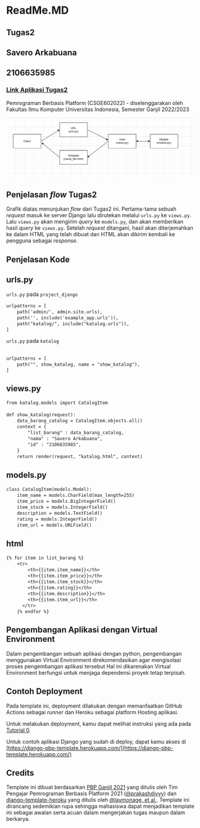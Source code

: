 # ReadMe.MD 
## Tugas2
## Savero Arkabuana
## 2106635985

### [Link Aplikasi Tugas2](https://veroarkabuana.herokuapp.com/katalog/)

Pemrograman Berbasis Platform (CSGE602022) - diselenggarakan oleh Fakultas Ilmu Komputer Universitas Indonesia, Semester Ganjil 2022/2023

![Bagan](baganREADME.jpg)

## Penjelasan _flow_ Tugas2

Grafik diatas menunjukan _flow_ dari Tugas2 ini. Pertama-tama sebuah _request_ masuk ke server Django lalu dirutekan melalui ```urls.py``` ke ```views.py```. Lalu ```views.py``` akan mengirim _query_ ke ```models.py```, dan akan memberikan hasil _query_ ke ```views.py```. Setelah _request_ ditangani, hasil akan diterjemahkan ke dalam HTML yang telah dibuat dan HTML akan dikirim kembali ke pengguna sebagai _response_.

## Penjelasan Kode

## urls.py

```urls.py``` pada ```project_django```

```
urlpatterns = [
    path('admin/', admin.site.urls),
    path('', include('example_app.urls')),
    path("katalog/", include("katalog.urls")),
]
```


```urls.py``` pada ```katalog```
```app_name = "katalog"

urlpatterns = [
    path("", show_katalog, name = "show_katalog"),
]
```


## views.py

```
from katalog.models import CatalogItem

def show_katalog(request):
    data_barang_catalog = CatalogItem.objects.all()
    context = {
        "list_barang" : data_barang_catalog,
        "nama" : "Savero Arkabuana",
        "id" : "2106635985",
    }
    return render(request, "katalog.html", context)
```

## models.py

```
class CatalogItem(models.Model):
    item_name = models.CharField(max_length=255)
    item_price = models.BigIntegerField()
    item_stock = models.IntegerField()
    description = models.TextField()
    rating = models.IntegerField()
    item_url = models.URLField()
```

## html

```
{% for item in list_barang %}
    <tr>
        <th>{{item.item_name}}</th>
        <th>{{item.item_price}}</th>
        <th>{{item.item_stock}}</th>
        <th>{{item.rating}}</th>
        <th>{{item.description}}</th>
        <th>{{item.item_url}}</th>
      </tr>
    {% endfor %}
```
## Pengembangan Aplikasi dengan Virtual Environment
Dalam pengembangan sebuah aplikasi dengan python, pengembangan menggunakan Virtual Environment direkomendasikan agar mengisolasi proses pengembangan aplikasi tersebut Hal ini dikarenakan Virtual Environment berfungsi untuk menjaga dependensi proyek tetap terpisah.

## Contoh Deployment 

Pada template ini, deployment dilakukan dengan memanfaatkan GitHub Actions sebagai _runner_ dan Heroku sebagai platform Hosting aplikasi. 

Untuk melakukan deployment, kamu dapat melihat instruksi yang ada pada [Tutorial 0](https://pbp-fasilkom-ui.github.io/ganjil-2023/assignments/tutorial/tutorial-0).

Untuk contoh aplikasi Django yang sudah di deploy, dapat kamu akses di [https://django-pbp-template.herokuapp.com/](https://django-pbp-template.herokuapp.com/)

## Credits

Template ini dibuat berdasarkan [PBP Ganjil 2021](https://gitlab.com/PBP-2021/pbp-lab) yang ditulis oleh Tim Pengajar Pemrograman Berbasis Platform 2021 ([@prakashdivyy](https://gitlab.com/prakashdivyy)) dan [django-template-heroku](https://github.com/laymonage/django-template-heroku) yang ditulis oleh [@laymonage, et al.](https://github.com/laymonage). Template ini dirancang sedemikian rupa sehingga mahasiswa dapat menjadikan template ini sebagai awalan serta acuan dalam mengerjakan tugas maupun dalam berkarya.
